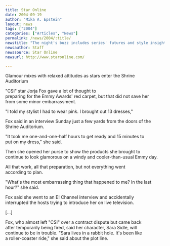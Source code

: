 ```yaml
---
title: Star Online
date: 2004-09-19
author: "Mika A. Epstein"
layout: news
tags: ["2004"]
categories: ["Articles", "News"]
permalink: /news/2004/:title/
newstitle: "The night's buzz includes series' futures and style insights"
newsauthor: Staff  
newssource: Star Online  
newsurl: http://www.staronline.com/  

---
```


Glamour mixes with relaxed attitudes as stars enter the Shrine  
Auditorium

"CSI" star Jorja Fox gave a lot of thought to  
preparing for the Emmy Awards' red carpet, but that did not save her  
from some minor embarrassment. 

"I told my stylist I had to wear pink. I brought out 13 dresses,"

Fox said in an interview Sunday just a few yards from the doors of the  
Shrine Auditorium. 

"It took me one-and-one-half hours to get ready and 15 minutes to  
put on my dress," she said. 

Then she opened her purse to show the products she brought to  
continue to look glamorous on a windy and cooler-than-usual Emmy day.

All that work, all that preparation, but not everything went  
according to plan. 

"What's the most embarrassing thing that happened to me? In the last  
hour?" she said. 

Fox said she went to an E! Channel interview and accidentally  
interrupted the hosts trying to introduce her on live television. 

[...]

Fox, who almost left "CSI" over a contract dispute but came back  
after temporarily being fired, said her character, Sara Sidle, will  
continue to be in trouble. "Sara lives in a rabbit hole. It's been like  
a roller-coaster ride," she said about the plot line.

